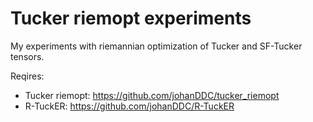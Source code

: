 # Tucker riemopt experiments

My experiments with riemannian optimization of Tucker and SF-Tucker tensors.

Reqires:
* Tucker riemopt: https://github.com/johanDDC/tucker_riemopt
* R-TuckER: https://github.com/johanDDC/R-TuckER
